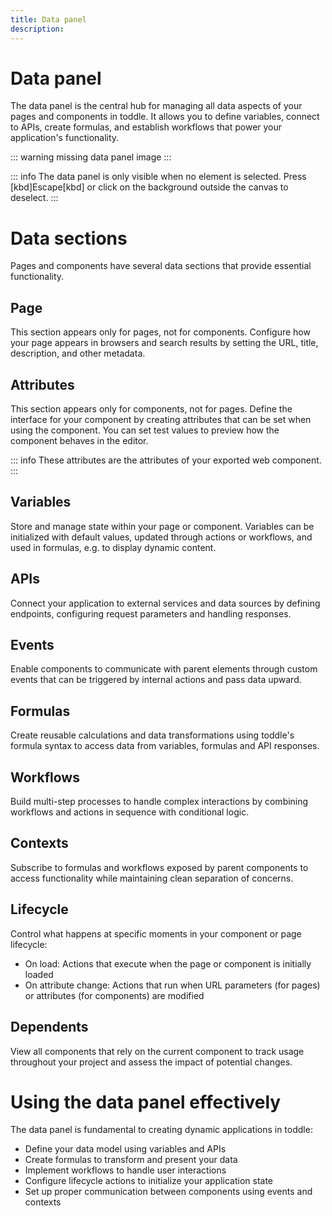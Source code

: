 ```yaml
---
title: Data panel
description:
---
```


# Data panel
The data panel is the central hub for managing all data aspects of your pages and components in toddle. It allows you to define variables, connect to APIs, create formulas, and establish workflows that power your application's functionality.

::: warning
missing data panel image
:::

::: info
The data panel is only visible when no element is selected. Press [kbd]Escape[kbd] or click on the background outside the canvas to deselect.
:::

# Data sections
Pages and components have several data sections that provide essential functionality.

## Page
This section appears only for pages, not for components. Configure how your page appears in browsers and search results by setting the URL, title, description, and other metadata.

## Attributes
This section appears only for components, not for pages. Define the interface for your component by creating attributes that can be set when using the component. You can set test values to preview how the component behaves in the editor.

::: info
These attributes are the attributes of your exported web component.
:::

## Variables
Store and manage state within your page or component. Variables can be initialized with default values, updated through actions or workflows, and used in formulas, e.g. to display dynamic content.

## APIs
Connect your application to external services and data sources by defining endpoints, configuring request parameters and handling responses.

## Events
Enable components to communicate with parent elements through custom events that can be triggered by internal actions and pass data upward.

## Formulas
Create reusable calculations and data transformations using toddle's formula syntax to access data from variables, formulas and API responses.

## Workflows
Build multi-step processes to handle complex interactions by combining workflows and actions in sequence with conditional logic.

## Contexts
Subscribe to formulas and workflows exposed by parent components to access functionality while maintaining clean separation of concerns.

## Lifecycle
Control what happens at specific moments in your component or page lifecycle:
- On load: Actions that execute when the page or component is initially loaded
- On attribute change: Actions that run when URL parameters (for pages) or attributes (for components) are modified

## Dependents
View all components that rely on the current component to track usage throughout your project and assess the impact of potential changes.

# Using the data panel effectively
The data panel is fundamental to creating dynamic applications in toddle:
- Define your data model using variables and APIs
- Create formulas to transform and present your data
- Implement workflows to handle user interactions
- Configure lifecycle actions to initialize your application state
- Set up proper communication between components using events and contexts